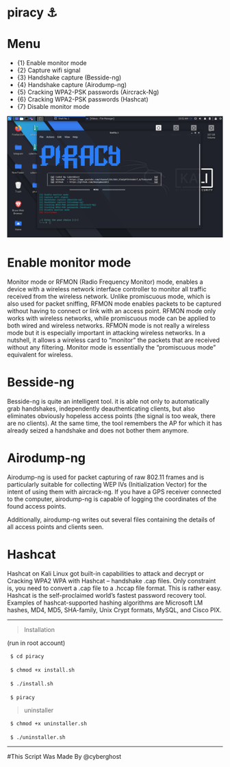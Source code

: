 # piracy ⚓️


# Menu
* {1} Enable monitor mode
* {2} Capture wifi signal
* {3} Handshake capture (Besside-ng)
* {4} Handshake capture (Airodump-ng)
* {5} Cracking WPA2-PSK passwords (Aircrack-Ng)
* {6} Cracking WPA2-PSK passwords (Hashcat)
* {7} Disable monitor mode 



<IMG SRC="https://github.com/AnonymousAt3/piracy/blob/main/img/piracy.png">

# Enable monitor mode
Monitor mode or RFMON (Radio Frequency Monitor) mode, enables a device with a wireless network interface controller to monitor all traffic received from the wireless network. Unlike promiscuous mode, which is also used for packet sniffing, RFMON mode enables packets to be captured without having to connect or link with an access point. RFMON mode only works with wireless networks, while promiscuous mode can be applied to both wired and wireless networks. RFMON mode is not really a wireless mode but it is especially important in attacking wireless networks. In a nutshell, it allows a wireless card to “monitor” the packets that are received without any filtering. Monitor mode is essentially the “promiscuous mode” equivalent for wireless. 

# Besside-ng
Besside-ng is quite an intelligent tool. it is able not only to automatically grab handshakes, independently deauthenticating clients, but also eliminates obviously hopeless access points (the signal is too weak, there are no clients). At the same time, the tool remembers the AP for which it has already seized a handshake and does not bother them anymore.

# Airodump-ng
Airodump-ng is used for packet capturing of raw 802.11 frames and is particularly suitable for collecting WEP IVs (Initialization Vector) for the intent of using them with aircrack-ng. If you have a GPS receiver connected to the computer, airodump-ng is capable of logging the coordinates of the found access points.

Additionally, airodump-ng writes out several files containing the details of all access points and clients seen.

# Hashcat 
Hashcat on Kali Linux got built-in capabilities to attack and decrypt or Cracking WPA2 WPA with Hashcat – handshake .cap files. Only constraint is, you need to convert a .cap file to a .hccap file format. This is rather easy.
Hashcat is the self-proclaimed world’s fastest password recovery tool. Examples of hashcat-supported hashing algorithms are Microsoft LM hashes, MD4, MD5, SHA-family, Unix Crypt formats, MySQL, and Cisco PIX.


--------------------------------

> Installation 

 (run in root account)

     $ cd piracy
     
     $ chmod +x install.sh
	
     $ ./install.sh
   
     $ piracy
     
     
> uninstaller

     $ chmod +x uninstaller.sh

     $ ./uninstaller.sh

--------------------------------
     
     
#This Script Was Made By @cyberghost

